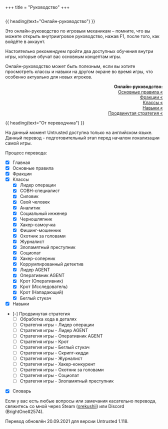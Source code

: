 +++
title = "Руководство"
+++

<div style="overflow:hidden;max-width:1920px;margin-left:-495px;">
    <div
        style="background-image: url(https://www.playuntrusted.com/wp-content/uploads/2020/02/bg_journalist.jpg);height:600px;background-position:center bottom; background-repeat: no-repeat;">
    </div>
</div>
<div style="margin-top:-600px;">

{{ heading(text="Онлайн-руководство") }}

Это онлайн-руководство по игровым механикам &#8211; помните, что вы можете
открыть внутриигровое руководство, нажав F1, после того, как войдёте в аккаунт.

Настоятельно рекомендуем пройти два доступных обучения внутри игры, которые обучат вас основным концептам игры.

Онлайн-руководство может быть полезным, если вы хотите просмотреть классы и навыки на другом экране во время игры,
что особенно актуально для новых игроков.

</div>

<div style="text-align:right;">

**Онлайн-руководство:**
<br>
<a href="basic-rules/">Основные правила &laquo;</a><br />
<a href="factions/">Фракции &laquo;</a><br />
<a href="classes/">Классы &laquo;</a><br />
<a href="skills/">Навыки &laquo;</a><br />
<a href="advanced-strategy/">Продвинутая стратегия &laquo;</a>

</div>

{{ heading(text="От переводчика") }}

На данный момент Untrusted доступна только на английском языке.
Данный перевод - подготовительный этап перед началом локализации самой игры.

Процесс перевода:

- [x] Главная
- [x] Основные правила
- [x] Фракции
- [x] Классы
  - [x] Лидер операции
  - [x] СОВН-специалист
  - [x] Силовик
  - [x] Свой человек
  - [x] Аналитик
  - [x] Социальный инженер
  - [x] Черношляпник
  - [x] Хакер-самоучка
  - [x] Фишинг-мошенник
  - [x] Охотник за головами
  - [x] Журналист
  - [x] Злопамятный преступник
  - [x] Социопат
  - [x] Хакер-соперник
  - [x] Коррумпированный детектив
  - [x] Лидер AGENT
  - [x] Оперативник AGENT
  - [x] Крот (Оперативник)
  - [x] Крот (Исследователь)
  - [x] Крот (Нападающий)
  - [x] Беглый стукач
- [x] Навыки
- [-] Продвинутая стратегия
  - [ ] Обработка хода в деталях
  - [ ] Стратегия игры - Лидер операции
  - [ ] Стратегия игры - Лидер AGENT
  - [ ] Стратегия игры - Оперативник AGENT
  - [ ] Стратегия игры - Крот
  - [ ] Стратегия игры - Беглый стукач
  - [ ] Стратегия игры - Скрипт-кидди
  - [ ] Стратегия игры - Журналист
  - [ ] Стратегия игры - Хакер-конкурент
  - [ ] Стратегия игры - Охотник за головами
  - [ ] Стратегия игры - Социопат
  - [ ] Стратегия игры - Злопамятный преступник
- [x] Словарь

Если у вас есть любые вопросы или замечания касательно перевода,
свяжитесь со мной через Steam ([orekushii](https://steamcommunity.com/id/orekushii))
или Discord (BrightOne#2574).

Перевод обновлён 20.09.2021 для версии Untrusted 1.118.
